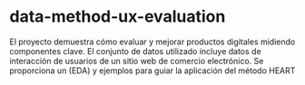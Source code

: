 # data-method-ux-evaluation
El proyecto demuestra cómo evaluar y mejorar productos digitales midiendo componentes clave. El conjunto de datos utilizado incluye datos de interacción de usuarios de un sitio web de comercio electrónico. Se proporciona un (EDA) y ejemplos para guiar la aplicación del método HEART
